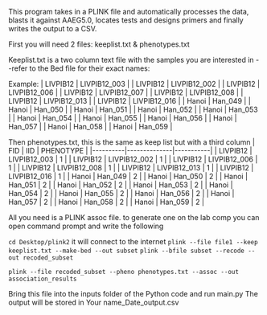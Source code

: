 This program takes in a PLINK file and automatically processes the data, blasts it against AAEG5.0, locates tests and designs primers and finally writes the output to a CSV.

First you will need 2 files:
keeplist.txt & phenotypes.txt

Keeplist.txt
is a two column text file with the samples you are interested in --refer to the Bed file for their exact names:

Example:
| LIVPIB12 | LIVPIB12_003 |
| LIVPIB12 | LIVPIB12_002 |
| LIVPIB12 | LIVPIB12_006 |
| LIVPIB12 | LIVPIB12_007 |
| LIVPIB12 | LIVPIB12_008 |
| LIVPIB12 | LIVPIB12_013 |
| LIVPIB12 | LIVPIB12_016 |
| Hanoi    | Han_049      |
| Hanoi    | Han_050      |
| Hanoi    | Han_051      |
| Hanoi    | Han_052      |
| Hanoi    | Han_053      |
| Hanoi    | Han_054      |
| Hanoi    | Han_055      |
| Hanoi    | Han_056      |
| Hanoi    | Han_057      |
| Hanoi    | Han_058      |
| Hanoi    | Han_059      |

Then phenotypes.txt, this is the same as keep list but with a third column
| FID      | IID          | PHENOTYPE |
|----------|--------------|-----------|
| LIVPIB12 | LIVPIB12_003 | 1         |
| LIVPIB12 | LIVPIB12_002 | 1         |
| LIVPIB12 | LIVPIB12_006 | 1         |
| LIVPIB12 | LIVPIB12_008 | 1         |
| LIVPIB12 | LIVPIB12_013 | 1         |
| LIVPIB12 | LIVPIB12_016 | 1         |
| Hanoi    | Han_049      | 2         |
| Hanoi    | Han_050      | 2         |
| Hanoi    | Han_051      | 2         |
| Hanoi    | Han_052      | 2         |
| Hanoi    | Han_053      | 2         |
| Hanoi    | Han_054      | 2         |
| Hanoi    | Han_055      | 2         |
| Hanoi    | Han_056      | 2         |
| Hanoi    | Han_057      | 2         |
| Hanoi    | Han_058      | 2         |
| Hanoi    | Han_059      | 2         |

All you need is a PLINK assoc file. to generate one on the lab comp you can open command prompt and write the following

`
cd Desktop/plink2
`
it will connect to the internet
`
plink --file file1 --keep keeplist.txt --make-bed --out subset
`
`
plink --bfile subset --recode --out recoded_subset
`

`
plink --file recoded_subset --pheno phenotypes.txt --assoc --out association_results
`

Bring this file into the inputs folder of the Python code and run main.py
The output will be stored in Your name_Date_output.csv


